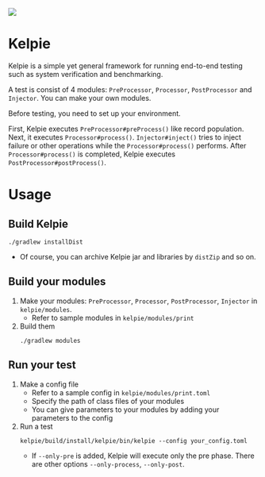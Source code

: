 ![](https://github.com/scalar-labs/kelpie/workflows/Kelpie/badge.svg)

# Kelpie

Kelpie is a simple yet general framework for running end-to-end testing such as system verification and benchmarking.

A test is consist of 4 modules: `PreProcessor`, `Processor`, `PostProcessor` and `Injector`.
You can make your own modules.

Before testing, you need to set up your environment.

First, Kelpie executes `PreProcessor#preProcess()` like record population. Next, it executes `Processor#process()`. `Injector#inject()` tries to inject failure or other operations while the `Processor#process()` performs. After `Processor#process()` is completed, Kelpie executes `PostProcessor#postProcess()`.

# Usage
## Build Kelpie
```
./gradlew installDist
```
  - Of course, you can archive Kelpie jar and libraries by `distZip` and so on.

## Build your modules
1. Make your modules: `PreProcessor`, `Processor`, `PostProcessor`, `Injector` in `kelpie/modules`.
    - Refer to sample modules in `kelpie/modules/print`
2. Build them
    ```
    ./gradlew modules
    ```

## Run your test
1. Make a config file
    - Refer to a sample config in `kelpie/modules/print.toml`
    - Specify the path of class files of your modules
    - You can give parameters to your modules by adding your parameters to the config
2. Run a test
    ```
    kelpie/build/install/kelpie/bin/kelpie --config your_config.toml
    ```
    - If `--only-pre` is added, Kelpie will execute only the pre phase. There are other options `--only-process`, `--only-post`.

